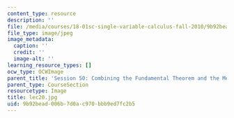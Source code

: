 ```yaml
---
content_type: resource
description: ''
file: /media/courses/18-01sc-single-variable-calculus-fall-2010/9b92bead006b7d0ac970bbb9ed7fc2b5_lec20.jpg
file_type: image/jpeg
image_metadata:
  caption: ''
  credit: ''
  image-alt: ''
learning_resource_types: []
ocw_type: OCWImage
parent_title: 'Session 50: Combining the Fundamental Theorem and the Mean Value Theorem'
parent_type: CourseSection
resourcetype: Image
title: lec20.jpg
uid: 9b92bead-006b-7d0a-c970-bbb9ed7fc2b5
---
```

